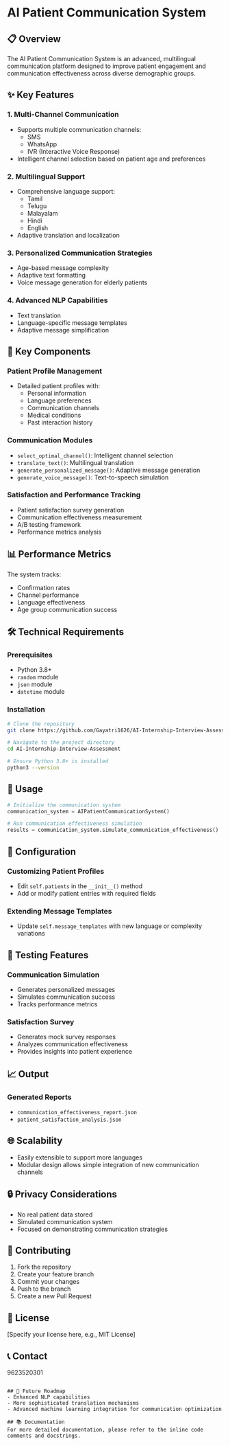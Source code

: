 # AI Patient Communication System

## 📋 Overview

The AI Patient Communication System is an advanced, multilingual communication platform designed to improve patient engagement and communication effectiveness across diverse demographic groups.

## ✨ Key Features

### 1. Multi-Channel Communication
- Supports multiple communication channels:
  - SMS
  - WhatsApp
  - IVR (Interactive Voice Response)
- Intelligent channel selection based on patient age and preferences

### 2. Multilingual Support
- Comprehensive language support:
  - Tamil
  - Telugu
  - Malayalam
  - Hindi
  - English
- Adaptive translation and localization

### 3. Personalized Communication Strategies
- Age-based message complexity
- Adaptive text formatting
- Voice message generation for elderly patients

### 4. Advanced NLP Capabilities
- Text translation
- Language-specific message templates
- Adaptive message simplification

## 🚀 Key Components

### Patient Profile Management
- Detailed patient profiles with:
  - Personal information
  - Language preferences
  - Communication channels
  - Medical conditions
  - Past interaction history

### Communication Modules
- `select_optimal_channel()`: Intelligent channel selection
- `translate_text()`: Multilingual translation
- `generate_personalized_message()`: Adaptive message generation
- `generate_voice_message()`: Text-to-speech simulation

### Satisfaction and Performance Tracking
- Patient satisfaction survey generation
- Communication effectiveness measurement
- A/B testing framework
- Performance metrics analysis

## 📊 Performance Metrics

The system tracks:
- Confirmation rates
- Channel performance
- Language effectiveness
- Age group communication success

## 🛠️ Technical Requirements

### Prerequisites
- Python 3.8+
- `random` module
- `json` module
- `datetime` module

### Installation
```bash
# Clone the repository
git clone https://github.com/Gayatri1626/AI-Internship-Interview-Assessment.git

# Navigate to the project directory
cd AI-Internship-Interview-Assessment

# Ensure Python 3.8+ is installed
python3 --version
```

## 🔧 Usage

```python
# Initialize the communication system
communication_system = AIPatientCommunicationSystem()

# Run communication effectiveness simulation
results = communication_system.simulate_communication_effectiveness()
```

## 📝 Configuration

### Customizing Patient Profiles
- Edit `self.patients` in the `__init__()` method
- Add or modify patient entries with required fields

### Extending Message Templates
- Update `self.message_templates` with new language or complexity variations

## 🧪 Testing Features

### Communication Simulation
- Generates personalized messages
- Simulates communication success
- Tracks performance metrics

### Satisfaction Survey
- Generates mock survey responses
- Analyzes communication effectiveness
- Provides insights into patient experience

## 📈 Output

### Generated Reports
- `communication_effectiveness_report.json`
- `patient_satisfaction_analysis.json`

## 🌐 Scalability
- Easily extensible to support more languages
- Modular design allows simple integration of new communication channels

## 🔒 Privacy Considerations
- No real patient data stored
- Simulated communication system
- Focused on demonstrating communication strategies

## 🤝 Contributing
1. Fork the repository
2. Create your feature branch
3. Commit your changes
4. Push to the branch
5. Create a new Pull Request

## 📄 License
[Specify your license here, e.g., MIT License]

## 📞 Contact
9623520301
```

## 🚀 Future Roadmap
- Enhanced NLP capabilities
- More sophisticated translation mechanisms
- Advanced machine learning integration for communication optimization

## 📚 Documentation
For more detailed documentation, please refer to the inline code comments and docstrings.
